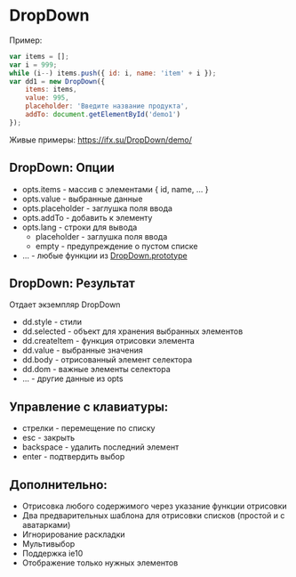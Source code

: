 # DropDown
Пример:
```js
var items = [];
var i = 999;
while (i--) items.push({ id: i, name: 'item' + i });
var dd1 = new DropDown({
    items: items,
    value: 995,
    placeholder: 'Введите название продукта',
    addTo: document.getElementById('demo1')
});
```
Живые примеры: https://ifx.su/DropDown/demo/

## DropDown: Опции
* opts.items - массив с элементами { id, name, ... }
* opts.value - выбранные данные
* opts.placeholder - заглушка поля ввода
* opts.addTo - добавить к элементу
* opts.lang - строки для вывода
    * placeholder - заглушка поля ввода
    * empty - предупреждение о пустом списке
* ... - любые функции из [DropDown.prototype](source/DropDown.js)

## DropDown: Результат
Отдает экземпляр DropDown
* dd.style - стили
* dd.selected - объект для хранения выбранных элементов
* dd.createItem - функция отрисовки элемента
* dd.value - выбранные значения
* dd.body - отрисованный элемент селектора
* dd.dom - важные элементы селектора
* ... - другие данные из opts

## Управление с клавиатуры:
* стрелки - перемещение по списку
* esc - закрыть
* backspace - удалить последний элемент
* enter - подтвердить выбор

## Дополнительно:
* Отрисовка любого содержимого через указание функции отрисовки
* Два предварительных шаблона для отрисовки списков (простой и с аватарками)
* Игнорирование раскладки
* Мультивыбор
* Поддержка ie10
* Отображение только нужных элементов
